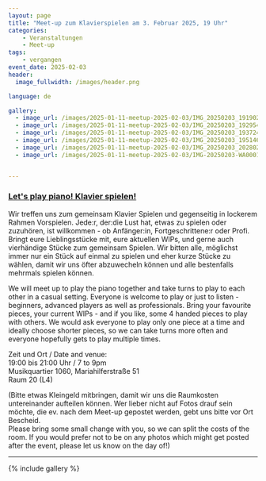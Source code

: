 ```yaml
---
layout: page
title: "Meet-up zum Klavierspielen am 3. Februar 2025, 19 Uhr"
categories:
    - Veranstaltungen
    - Meet-up
tags:
    - vergangen
event_date: 2025-02-03
header:
  image_fullwidth: /images/header.png

language: de

gallery:
  - image_url: /images/2025-01-11-meetup-2025-02-03/IMG_20250203_191902.jpg
  - image_url: /images/2025-01-11-meetup-2025-02-03/IMG_20250203_192954.jpg
  - image_url: /images/2025-01-11-meetup-2025-02-03/IMG_20250203_193724.jpg
  - image_url: /images/2025-01-11-meetup-2025-02-03/IMG_20250203_195146.jpg
  - image_url: /images/2025-01-11-meetup-2025-02-03/IMG_20250203_202802.jpg
  - image_url: /images/2025-01-11-meetup-2025-02-03/IMG-20250203-WA0001.jpg


---
```


### [Let's play piano! Klavier spielen!](https://www.meetup.com/klavierfreude/events/305557094/)

Wir treffen uns zum gemeinsam Klavier Spielen und gegenseitig in lockerem Rahmen Vorspielen. Jede:r, der:die Lust hat, etwas zu spielen oder zuzuhören, ist willkommen - ob Anfänger:in, Fortgeschrittene:r oder Profi. Bringt eure Lieblingsstücke mit, eure aktuellen WIPs, und gerne auch vierhändige Stücke zum gemeinsam Spielen. Wir bitten alle, möglichst immer nur ein Stück auf einmal zu spielen und eher kurze Stücke zu wählen, damit wir uns öfter abzuwecheln können und alle bestenfalls mehrmals spielen können.

We will meet up to play the piano together and take turns to play to each other in a casual setting. Everyone is welcome to play or just to listen - beginners, advanced players as well as professionals. Bring your favourite pieces, your current WIPs - and if you like, some 4 handed pieces to play with others. We would ask everyone to play only one piece at a time and ideally choose shorter pieces, so we can take turns more often and everyone hopefully gets to play multiple times.

Zeit und Ort / Date and venue:<br>
19:00 bis 21:00 Uhr / 7 to 9pm <br>
Musikquartier 1060, Mariahilferstraße 51<br>
Raum 20 (L4)

(Bitte etwas Kleingeld mitbringen, damit wir uns die Raumkosten untereinander aufteilen können. Wer lieber nicht auf Fotos drauf sein möchte, die ev. nach dem Meet-up gepostet werden, gebt uns bitte vor Ort Bescheid.<br>
Please bring some small change with you, so we can split the costs of the room. If you would prefer not to be on any photos which might get posted after the event, please let us know on the day of!)



<div
    data-service="googlemaps"
    data-id="!1m18!1m12!1m3!1d2659.370150033962!2d16.35147111213612!3d48.19948587113054!2m3!1f0!2f0!3f0!3m2!1i1024!2i768!4f13.1!3m3!1m2!1s0x476d078eee1a255d%3A0x59a0b66eb49dad17!2sMariahilfer%20Str.%2051%2C%201060%20Wien!5e0!3m2!1sen!2sat!4v1705917967905!5m2!1sen!2sat"
    data-autoscale
></div>

----
{% include gallery %}


